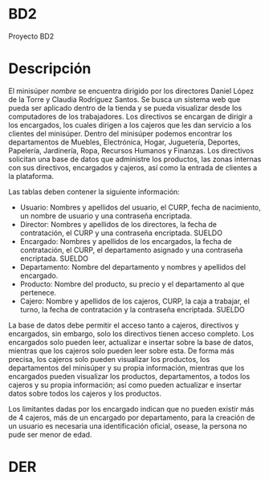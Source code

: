 # BD2
Proyecto BD2

# Descripción
El minisúper *nombre* se encuentra dirigido por los directores Daniel López de la Torre y Claudia Rodríguez Santos. Se busca un sistema web que pueda ser aplicado dentro de la tienda y se pueda visualizar desde los computadores de los trabajadores. Los directivos se encargan de dirigir a los encargados, los cuales dirigen a los cajeros que les dan servicio a los clientes del minisúper. Dentro del minisúper podemos encontrar los departamentos de Muebles, Electrónica, Hogar, Juguetería, Deportes, Papelería, Jardinería, Ropa, Recursos Humanos y Finanzas.
Los directivos solicitan una base de datos que administre los productos, las zonas internas con sus directivos, encargados y cajeros, así como la entrada de clientes a la plataforma.

Las tablas deben contener la siguiente información:
-   Usuario: Nombres y apellidos del usuario, el CURP, fecha de nacimiento, un nombre de usuario y una contraseña encriptada.
-   Director: Nombres y apellidos de los directores, la fecha de contratación, el CURP y una contraseña encriptada. SUELDO
-   Encargado: Nombres y apellidos de los encargados, la fecha de contratación, el CURP, el departamento asignado y una contraseña encriptada. SUELDO
-   Departamento: Nombre del departamento y nombres y apellidos del encargado.
-   Producto: Nombre del producto, su precio y el departamento al que pertenece.
-   Cajero: Nombre y apellidos de los cajeros, CURP, la caja a trabajar, el turno, la fecha de contratación y la contraseña encriptada. SUELDO

La base de datos debe permitir el acceso tanto a cajeros, directivos y encargados, sin embargo, solo los directivos tienen acceso completo. Los encargados solo pueden leer, actualizar e insertar sobre la base de datos, mientras que los cajeros solo pueden leer sobre esta. De forma más precisa, los cajeros solo pueden visualizar los productos, los departamentos del minisúper y su propia información, mientras que los encargados pueden visualizar los productos, departamentos, a todos los cajeros y su propia información; así como pueden actualizar e insertar datos sobre todos los cajeros y los productos.

Los limitantes dadas por los encargado indican que no pueden existir más de 4 cajeros, más de un encargado por departamento, para la creación de un usuario es necesaria una identificación oficial, osease, la persona no pude ser menor de edad.


# DER